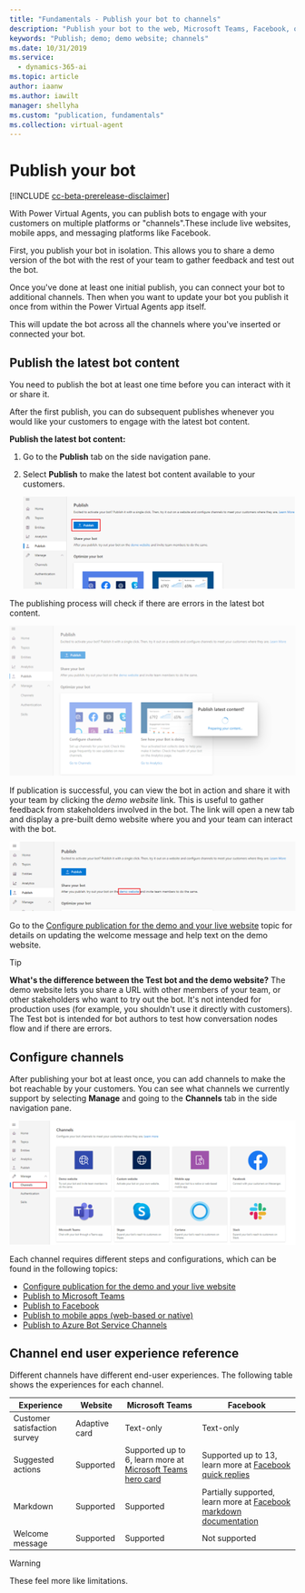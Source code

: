 ```yaml
---
title: "Fundamentals - Publish your bot to channels"
description: "Publish your bot to the web, Microsoft Teams, Facebook, or even use an existing Azure bot service framework."
keywords: "Publish; demo; demo website; channels"
ms.date: 10/31/2019
ms.service:
  - dynamics-365-ai
ms.topic: article
author: iaanw
ms.author: iawilt
manager: shellyha
ms.custom: "publication, fundamentals"
ms.collection: virtual-agent
---
```


# Publish your bot

[!INCLUDE [cc-beta-prerelease-disclaimer](includes/cc-beta-prerelease-disclaimer.md)]

With Power Virtual Agents, you can publish bots to engage with your customers on multiple platforms or "channels".These include live websites, mobile apps, and messaging platforms like Facebook. 

First, you publish your bot in isolation. This allows you to share a demo version of the bot with the rest of your team to gather feedback and test out the bot. 

Once you've done at least one initial publish, you can connect your bot to additional channels. Then when you want to update your bot you publish it once from within the Power Virtual Agents app itself. 

This will update the bot across all the channels where you've inserted or connected your bot.


## Publish the latest bot content

You need to publish the bot at least one time before you can interact with it or share it. 

After the first publish, you can do subsequent publishes whenever you would like your customers to engage with the latest bot content.

**Publish the latest bot content:**

1. Go to the **Publish** tab on the side navigation pane. 

2. Select **Publish** to make the latest bot content available to your customers.

    ![Publish latest bot content](media/channel-publish-latest-content.png)

The publishing process will check if there are errors in the latest bot content.

![Validate latest bot content for publish](media/channel-publish-validation.png)

If publication is successful, you can view the bot in action and share it with your team by clicking the *demo website* link. This is useful to gather feedback from stakeholders involved in the bot. The link will open a new tab and display a pre-built demo website where you and your team can interact with the bot.

![Go to demo website](media/channel-go-to-demo-website.png)

Go to the [Configure publication for the demo and your live website](publication-connect-bot-to-web-channels.md) topic for details on updating the welcome message and help text on the demo website.

>[!TIP]
>**What's the difference between the Test bot and the demo website?**
>The demo website lets you share a URL with other members of your team, or other stakeholders who want to try out the bot. It's not intended for production uses (for example, you shouldn't use it directly with customers).
>The Test bot is intended for bot authors to test how conversation nodes flow and if there are errors.

## Configure channels

After publishing your bot at least once, you can add channels to make the bot reachable by your customers. You can see what channels we currently support by selecting **Manage** and going to the **Channels** tab in the side navigation pane.

![Channel settings](media/channel-channels-menu.png)

Each channel requires different steps and configurations, which can be found in the following topics:

- [Configure publication for the demo and your live website](publication-connect-bot-to-web-channels.md)
- [Publish to Microsoft Teams](publication-add-bot-to-microsoft-teams.md)
- [Publish to Facebook](publication-add-bot-to-facebook.md)
- [Publish to mobile apps (web-based or native)](publication-connect-bot-to-custom-application.md)
- [Publish to Azure Bot Service Channels](publication-connect-bot-to-azure-bot-service-channels.md)



## Channel end user experience reference
Different channels have different end-user experiences. The following table shows the experiences for each channel.

 Experience | Website | Microsoft Teams | Facebook
 ---|---|---|---
 Customer satisfaction survey | Adaptive card | Text-only | Text-only
 Suggested actions | Supported | Supported up to 6, learn more at [Microsoft Teams hero card](/microsoftteams/platform/concepts/cards/cards-reference#hero-card) | Supported up to 13, learn more at [Facebook quick replies](https://developers.facebook.com/docs/messenger-platform/send-messages/quick-replies/)
 Markdown | Supported | Supported | Partially supported, learn more at [Facebook markdown documentation](https://www.facebook.com/help/147348452522644?helpref=related)
 Welcome message | Supported | Supported | Not supported

 >[!WARNING]
 >These feel more like limitations.


